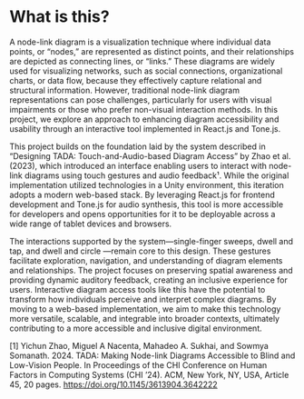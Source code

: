 <h1>What is this?</h1>

A node-link diagram is a visualization technique where individual data points, or “nodes,” are represented as distinct points, and their relationships are depicted as connecting lines, or “links.” These diagrams are widely used for visualizing networks, such as social connections, organizational charts, or data flow, because they effectively capture relational and structural information. However, traditional node-link diagram representations can pose challenges, particularly for users with visual impairments or those who prefer non-visual interaction methods. In this project, we explore an approach to enhancing diagram accessibility and usability through an interactive tool implemented in React.js and Tone.js.

This project builds on the foundation laid by the system described in “Designing TADA: Touch-and-Audio-based Diagram Access” by Zhao et al. (2023), which introduced an interface enabling users to interact with node-link diagrams using touch gestures and audio feedback¹. While the original implementation utilized technologies in a Unity environment, this iteration adopts a modern web-based stack. By leveraging React.js for frontend development and Tone.js for audio synthesis, this tool is more accessible for developers and opens opportunities for it to be deployable across a wide range of tablet devices and browsers.

The interactions supported by the system—single-finger sweeps, dwell and tap, and dwell and circle —remain core to this design. These gestures facilitate exploration, navigation, and understanding of diagram elements and relationships. The project focuses on preserving spatial awareness and providing dynamic auditory feedback, creating an inclusive experience for users.
Interactive diagram access tools like this have the potential to transform how individuals perceive and interpret complex diagrams. By moving to a web-based implementation, we aim to make this technology more versatile, scalable, and integrable into broader contexts, ultimately contributing to a more accessible and inclusive digital environment.

[1]   Yichun Zhao, Miguel A Nacenta, Mahadeo A. Sukhai, and Sowmya Somanath. 2024. TADA: Making Node-link Diagrams Accessible to Blind and Low-Vision People. In Proceedings of the CHI Conference on Human Factors in Computing Systems (CHI ’24). ACM, New York, NY, USA, Article 45, 20 pages. https://doi.org/10.1145/3613904.3642222
